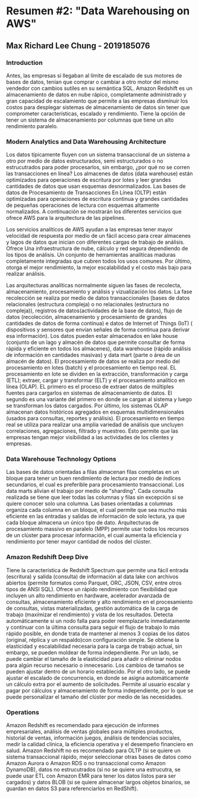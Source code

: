 # Resumen #2: "Data Warehousing on AWS"
## Max Richard Lee Chung - 2019185076
### Introduction
Antes, las empresas si llegaban al límite de escalado de sus motores de bases de datos, tenían que comprar o cambiar a otro motor del mismo vendedor con cambios sutiles en su semántica SQL. Amazon Redshift es un almacenamiento de datos en nube rápico, completamente administrado y gran capacidad de escalamiento que permite a las empresas disminuir los costos para desplegar sistemas de almacenamiento de datos sin tener que comprometer características, escalado y rendimiento. Tiene la opción de tener un sistema de almacenamiento por columnas que tiene un alto rendimiento paralelo. 

### Modern Analytics and Data Warehousing Architecture
Los datos típicamente fluyen con un sistema transaccional de un sistema a otro por medio de datos estructurados, semi estructurados o no estrucutrados para poder procesarlos, sin embargo, ¿por qué no se corren las transacciones en línea? Los almacenes de datos (data warehouse) están optimizados para operaciones de escritura por lotes y leer grandes cantidades de datos que usan esquemas desnormalizados. Las bases de datos de Procesamiento de Transacciones En Línea (OLTP) están optimizadas para operaciones de escritura continua y grandes cantidades de pequeñas operaciones de lectura con esquemas altamente normalizados. A continuación se mostrarán los diferentes servicios que ofrece AWS para la arquitectura de las pipelines.

Los servicios analíticos de AWS ayudan a las empresas tener mayor velocidad de respuesta por medio de un fácil acceso para crear almacenes y lagos de datos que inician con diferentes cargas de trabajo de análisis. Ofrece Una infraestructura de nube, cálculo y red segura dependiendo de los tipos de análisis. Un conjunto de herramientas analíticas maduras completamente integradas que cubren todos los usos comunes. Por último, otorga el mejor rendimiento, la mejor escalabilidad y el costo más bajo para realizar análisis.

Las arquitecturas analíticas normalmente siguen las fases de recolecta, almacenamiento, procesamiento y análisis y vizualización los datos. La fase recolección se realiza por medio de datos transaccionales (bases de datos relacionales (estructura compleja) o no relacionales (estructura no compleja)), registros de datos(actividades de la base de datos), flujo de datos (recolección, almacenamiento y procesamiento de grandes cantidades de datos de forma continua) e datos de Internet of Things (IoT) ( dispositivos y sensores que envían señales de forma contínua para derivar esa información). Los datos pueden estar almacenados en lake house (conjunto de un lago y almacén de datos que permite consultar de forma rápida y eficiente en todos los almacenes), data warehouse (rápido análisis de información en cantidades masivas) y data mart (parte o área de un almacén de datos). El procesamiento de datos se realiza por medio del procesamiento en lotes (batch) y el procesamiento en tiempo real. EL procesamiento en lote se dividen en la extracción, transformación y carga (ETL); extraer, cargar y transformar (ELT) y el procesamiento analítico en línea (OLAP). EL primero es el proceso de extraer datos de múltiples fuentes para cargarlos en sistemas de almacenamiento de datos. El segundo es una variante del primero en donde se cargan al sistema y luego se transforman los datos cargados. Por último, los sistemas OLAP almacenan datos históricos agregados en esquemas multidimensionales (usados para consultas, reportes y análisis). El procesamiento en tiempo real se utiliza para realizar una amplia variedad de análisis que uncluyen correlaciones, agregaciones, filtrado y muestreo. Esto permite que las empresas tengan mejor visibilidad a las actividades de los clientes y empresas. 

### Data Warehouse Technology Options
Las bases de datos orientadas a filas almacenan filas completas en un bloque para tener un buen rendimiento de lectura por medio de índices secundarios, el cual es preferible para procesamiento transaccional. Los data marts alivian el trabajo por medio de "sharding". Cada consulta realizada se tiene que leer todas las columnas y filas sin excepción si se quiere conocer solo una columna. Las bases orientadas a columnas organiza cada columna en un bloque, el cual permite que sea mucho más eficiente en las entradas y salidas de información de solo lectura, ya que cada bloque almacena un único tipo de dato. Arquitecturas de procesamiento massivo en paralelo (MPP) permite usar todos los recursos de un clúster para procesar información, el cual aumenta la eficiencia y rendimiento por tener mayor cantidad de nodos del clúster. 

### Amazon Redshift Deep Dive
Tiene la característica de Redshift Spectrum que permite una fácil entrada (escritura) y salida (consulta) de información al data lake con archivos abiertos (permite formatos como Parquet, ORC, JSON, CSV, entre otros tipos de ANSI SQL). Ofrece un rápido rendimiento con flexibilidad que incluyen un alto rendimiento en hardware, acelerador avanzada de consultas, almacenamiento eficiente y alto rendimiento en el procesamiento de consultas, vistas materializadas, gestión automática de la carga de trabajo (maxímizar el rendimiento) y vista de los resultados. Detecta automáticamente si un nodo falla para poder reemplazarlo inmediatamente y continuar con la última consulta para seguir el flujo de trabajo lo más rápido posible, en donde trata de mantener al menos 3 copias de los datos (original, réplica y un respaldo)con configuración simple. Se obtiene la elasticidad y escalabilidad necesaria para la carga de trabajo actual, sin embargo, se pueden moldear de forma independiente. Por un lado, se puede cambiar el tamaño de la elasticidad para añadir o eliminar nodos para algún recurso necesario o innecesario. Los cambios de tamaños se pueden ajustar dentro de un horario establecido. Por el otro lado, se puede ajustar el escalado de concurrencia, en donde se asigna automáticamente un cálculo extra por el aumento de solicitudes. Permite al usuario escalar y pagar por cálculos y almacenamiento de forma independiente, por lo que se puede personalizar el tamaño del clúster por medio de las necesidades. 

### Operations
Amazon Redshift es recomendado para ejecución de informes empresariales, análisis de ventas globales para múltiples productos, historial de ventas, información juegos, ánálisis de tendencias sociales, medir la calidad clínica, la eficiencia operativa y el desempeño financiero en salud. Amazon Redshift no es recomendado para OLTP (si se quiere un sistema transaccional rápido, mejor seleccionar otras bases de datos como Amazon Aurora o Amazon RDS o no transaccional como Amazon DynamoDB), datos no estrucutrados (si no se quiere una estrucutra, se puede usar ETL con Amazon EMR para tener los datos listos para ser cargados) y datos BLOB (si se quiere almacenar largos objetos binarios, se guardan en datos S3 para referenciarlos en RedShift). 